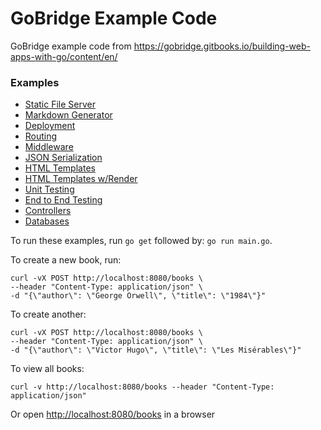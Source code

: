 # GoBridge Example Code

GoBridge example code from https://gobridge.gitbooks.io/building-web-apps-with-go/content/en/

### Examples

- [Static File Server](../../tree/static-files)
- [Markdown Generator](../../tree/markdown-generator)
- [Deployment](../../tree/deployment)
- [Routing](../../tree/routing)
- [Middleware](../../tree/middleware)
- [JSON Serialization](../../tree/json)
- [HTML Templates](../../tree/templates)
- [HTML Templates w/Render](../../tree/render)
- [Unit Testing](../../tree/unit-tests)
- [End to End Testing](../../tree/integration-tests)
- [Controllers](../../tree/controllers)
- [Databases](../../tree/databases)

To run these examples, run `go get` followed by: `go run main.go`.

To create a new book, run:

    curl -vX POST http://localhost:8080/books \
    --header "Content-Type: application/json" \
    -d "{\"author\": \"George Orwell\", \"title\": \"1984\"}"

To create another:

    curl -vX POST http://localhost:8080/books \
    --header "Content-Type: application/json" \
    -d "{\"author\": \"Victor Hugo\", \"title\": \"Les Misérables\"}"

To view all books:

    curl -v http://localhost:8080/books --header "Content-Type: application/json"

Or open [http://localhost:8080/books](http://localhost:8080/books) in a browser
